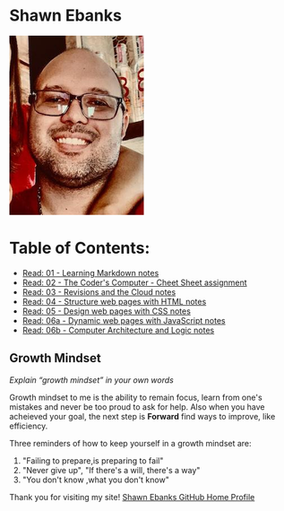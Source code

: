 # Shawn Ebanks

![alt text](image.jpg)

# Table of Contents:

- [Read: 01 - Learning Markdown notes](https://shawn-ebanks.github.io/Reading-Notes/first-class)
- [Read: 02 - The Coder's Computer - Cheet Sheet assignment](https://shawn-ebanks.github.io/Reading-Notes/cheat-sheet)
- [Read: 03 - Revisions and the Cloud notes](https://shawn-ebanks.github.io/Reading-Notes/git-intro)
- [Read: 04 - Structure web pages with HTML notes](https://shawn-ebanks.github.io/Reading-Notes/read04)
- [Read: 05 - Design web pages with CSS notes](https://shawn-ebanks.github.io/Reading-Notes/read05)
- [Read: 06a - Dynamic web pages with JavaScript notes](https://shawn-ebanks.github.io/Reading-Notes/read06a)
- [Read: 06b - Computer Architecture and Logic notes](https://shawn-ebanks.github.io/Reading-Notes/read06b)

## Growth Mindset

_Explain “growth mindset” in your own words_

Growth mindset to me is the ability to remain focus, learn from one's mistakes and never be too proud to ask for help.
Also when you have acheieved your goal, the next step is **Forward** find ways to improve, like efficiency.

Three reminders of how to keep yourself in a growth mindset are:

1. "Failing to prepare,is preparing to fail"
1. "Never give up", "If there's a will, there's a way"
1. "You don't know ,what you don't know"

Thank you for visiting my site!
[Shawn Ebanks GitHub Home Profile](https://github.com/Shawn-Ebanks)
